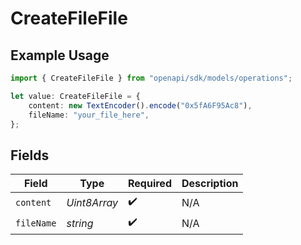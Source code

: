 # CreateFileFile

## Example Usage

```typescript
import { CreateFileFile } from "openapi/sdk/models/operations";

let value: CreateFileFile = {
    content: new TextEncoder().encode("0x5fA6F95Ac8"),
    fileName: "your_file_here",
};
```

## Fields

| Field              | Type               | Required           | Description        |
| ------------------ | ------------------ | ------------------ | ------------------ |
| `content`          | *Uint8Array*       | :heavy_check_mark: | N/A                |
| `fileName`         | *string*           | :heavy_check_mark: | N/A                |
